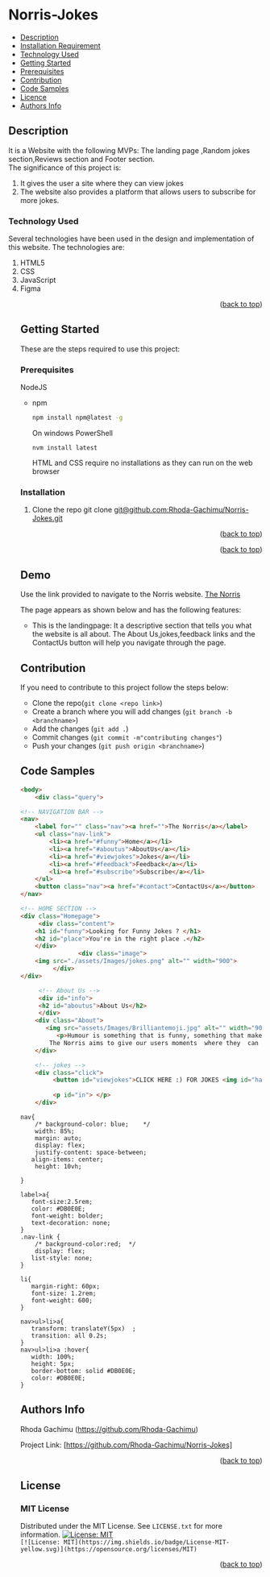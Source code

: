 # Norris-Jokes
<!-- TABLE OF CONTENTS -->

  + [Description](#description)
  + [Installation Requirement](#Installation)
  + [Technology Used](#technology-used)
  + [Getting Started](#getting-started)
  + [Prerequisites](#prerequisites)
  + [Contribution](#contribution)
  + [Code Samples](#code-samples)
  + [Licence](#licence)
  + [Authors Info](#author-Info)
 
<!-- ABOUT THE PROJECT -->
## Description
It is a Website with the following MVPs: The landing page ,Random jokes section,Reviews section and Footer section. <br>
The significance of this project is:
<ol>
<li>It gives the user a site where they can view jokes</li>
<li>The website also provides a platform that allows users to subscribe for more jokes.</li>
</ol>

### Technology Used

Several technologies have been used in the design and implementation of this website.
The technologies are:
<ol>
<li>HTML5</li>
<li>CSS</li>
<li>JavaScript</li>
<li>Figma</li>

<p align="right">(<a href="#top">back to top</a>)</p>



<!-- GETTING STARTED -->
## Getting Started

These are the steps required to use this project:

### Prerequisites

NodeJS
* npm
  ```sh
  npm install npm@latest -g
  ```
  On windows PowerShell
  ```
  nvm install latest
  ```
  HTML and CSS require no installations as they can run on the web browser

### Installation

1. Clone the repo
   git clone [git@github.com:Rhoda-Gachimu/Norris-Jokes.git](https://github.com/Rhoda-Gachimu/Norris-Jokes)

<p align="right">(<a href="#top">back to top</a>)</p>



<p align="right">(<a href="#top">back to top</a>)</p>

## Demo
Use the link provided to navigate to the Norris website.
[The Norris](https://github.com/Rhoda-Gachimu/Norris-Jokes)<br>

The page appears as shown below and has the following features:
- This is the landingpage: It a descriptive section that tells you what the website is all about. The About Us,jokes,feedback links and the ContactUs button will help you navigate through the page.
<img src=""/>

  ## Contribution
If you need to contribute to this project follow the steps below:<br>
- Clone the repo(`git clone <repo link>`)
- Create a branch where you will add changes (`git branch -b <branchname>`)
- Add the changes (`git add .`)
- Commit changes (`git commit -m"contributing changes"`)
- Push your changes (`git push origin <branchname>`)
  
## Code Samples
```Html
<body>
    <div class="query">

<!-- NAVIGATION BAR -->
<nav>
    <label for="" class="nav"><a href="">The Norris</a></label>
    <ul class="nav-link">
        <li><a href="#funny">Home</a></li>
        <li><a href="#aboutus">AboutUs</a></li>
        <li><a href="#viewjokes">Jokes</a></li>
        <li><a href="#feedback">Feedback</a></li>
        <li><a href="#subscribe">Subscribe</a></li>
    </ul>
    <button class="nav"><a href="#contact">ContactUs</a></button>
</nav>

<!-- HOME SECTION -->
<div class="Homepage">
     <div class="content">
    <h1 id="funny">Looking for Funny Jokes ? </h1>
    <h2 id="place">You're in the right place .</h2>
    </div>
                <div class="image">
    <img src="./assets/Images/jokes.png" alt="" width="900">
         </div>
</div>

     <!-- About Us -->
     <div id="info">
     <h2 id="aboutus">About Us</h2>
     </div>
    <div class="About">
       <img src="assets/Images/Brilliantemoji.jpg" alt="" width="900">
          <p>Humour is something that is funny, something that makes us smile, laugh and roll on the floor laughing, 
        The Norris aims to give our users moments  where they  can just smile or hysterically laugh . Have you ever forgotten a time when you laughed like crazy or cried like a baby? That’s what we want you to experience.</p>
    </div>

    <!-- jokes -->
    <div class="click">
         <button id="viewjokes">CLICK HERE :) FOR JOKES <img id="hand"  src="/assets/Images/icons8-hand-up-50.png" alt="" ></button>
    
         <p id="in"> </p>
    </div>      
```
 <!-- CSS PART OF THE ABOVE SECTIONS -->
 ```
 nav{
     /* background-color: blue;    */
     width: 85%;
     margin: auto;
     display: flex;
     justify-content: space-between; 
    align-items: center;
     height: 10vh; 

}

label>a{
    font-size:2.5rem;
    color: #DB0E0E;
    font-weight: bolder;
    text-decoration: none;
}
.nav-link {
     /* background-color:red;  */
     display: flex;
    list-style: none; 
}

li{
    margin-right: 60px; 
    font-size: 1.2rem;
    font-weight: 600;
 }

 nav>ul>li>a{
    transform: translateY(5px)  ;
    transition: all 0.2s;
 }
 nav>ul>li>a :hover{
    width: 100%;
    height: 5px;
    border-bottom: solid #DB0E0E;
    color: #DB0E0E; 
 } 
```


<!-- ACKNOWLEDGMENTS -->
## Authors Info
  
 Rhoda Gachimu (https://github.com/Rhoda-Gachimu)  


Project Link: [https://github.com/Rhoda-Gachimu/Norris-Jokes]

<p align="right">(<a href="#top">back to top</a>)</p>



<!-- LICENSE -->
## License
### MIT License

Distributed under the MIT License. See `LICENSE.txt` for more information.
[![License: MIT](https://img.shields.io/badge/License-MIT-yellow.svg)](https://opensource.org/licenses/MIT)  
`[![License: MIT](https://img.shields.io/badge/License-MIT-yellow.svg)](https://opensource.org/licenses/MIT)`

<p align="right">(<a href="#top">back to top</a>)</p>
